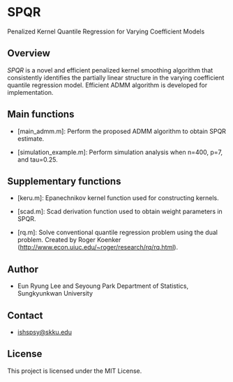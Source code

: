 # SPQR
Penalized Kernel Quantile Regression for Varying Coefficient Models



## Overview

*SPQR* is a novel and efficient penalized kernel smoothing algorithm that consistently identifies the partially linear structure in the varying coefficient quantile regression model.
Efficient ADMM algorithm is developed for implementation. 


## Main functions

- [main_admm.m]: Perform the proposed ADMM algorithm to obtain SPQR estimate.

- [simulation_example.m]: Perform simulation analysis when n=400, p=7, and tau=0.25.

## Supplementary functions

- [keru.m]:  Epanechnikov kernel function used for constructing kernels.

- [scad.m]: Scad derivation function used to obtain weight parameters in SPQR.

- [rq.m]: Solve conventional quantile regression problem using the dual problem. Created by Roger Koenker (http://www.econ.uiuc.edu/~roger/research/rq/rq.html).



## Author

* Eun Ryung Lee and Seyoung Park
 Department of Statistics, Sungkyunkwan University


## Contact

* ishspsy@skku.edu


## License

This project is licensed under the MIT License.




